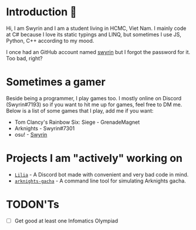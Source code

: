 # Introduction 👋
Hi, I am Swyrin and I am a student living in HCMC, Viet Nam. I mainly code at C# because I love its static typings and LINQ, but sometimes I use JS, Python, C++ according to my mood.

I once had an GitHub account named [swyrin](https://github.com/swyrin) but I forgot the password for it. Too bad, right?

# Sometimes a gamer
Beside being a programmer, I play games too. I mostly online on Discord (Swyrin#7193) so if you want to hit me up for games, feel free to DM me.
Below is a list of some games that I play, add me if you want:
- Tom Clancy's Rainbow Six: Siege - GrenadeMagnet
- Arknights - Swyrin#7301
- osu! - [Swyrin](https://osu.ppy.sh/users/13101472)

# Projects I am "actively" working on
- [`Lilia`](https://github.com/Swyreee/Lilia) - A Discord bot made with convenient and very bad code in mind.
- [`arknights-gacha`](https://github.com/Swyreee/arknights-gacha) - A command line tool for simulating Arknights gacha.

# TODON'Ts
- [ ] Get good at least one Infomatics Olympiad
